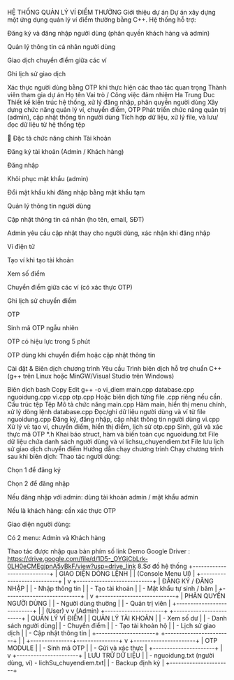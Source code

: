 HỆ THỐNG QUẢN LÝ VÍ ĐIỂM THƯỞNG
Giới thiệu dự án
Dự án xây dựng một ứng dụng quản lý ví điểm thưởng bằng C++. Hệ thống hỗ trợ:

Đăng ký và đăng nhập người dùng (phân quyền khách hàng và admin)

Quản lý thông tin cá nhân người dùng

Giao dịch chuyển điểm giữa các ví

Ghi lịch sử giao dịch

Xác thực người dùng bằng OTP khi thực hiện các thao tác quan trọng
 Thành viên tham gia dự án
Họ tên	          Vai trò / Công việc đảm nhiệm
Ha Trung Duc	Thiết kế kiến trúc hệ thống, xử lý đăng nhập, phân quyền người dùng
	            Xây dựng chức năng quản lý ví, chuyển điểm, OTP
               Phát triển chức năng quản trị (admin), cập nhật thông tin người dùng
               Tích hợp dữ liệu, xử lý file, và lưu/đọc dữ liệu từ hệ thống tệp


📌 Đặc tả chức năng chính
Tài khoản

Đăng ký tài khoản (Admin / Khách hàng)

Đăng nhập

Khôi phục mật khẩu (admin)

Đổi mật khẩu khi đăng nhập bằng mật khẩu tạm

Quản lý thông tin người dùng

Cập nhật thông tin cá nhân (ho tên, email, SĐT)

Admin yêu cầu cập nhật thay cho người dùng, xác nhận khi đăng nhập

Ví điện tử

Tạo ví khi tạo tài khoản

Xem số điểm

Chuyển điểm giữa các ví (có xác thực OTP)

Ghi lịch sử chuyển điểm

OTP

Sinh mã OTP ngẫu nhiên

OTP có hiệu lực trong 5 phút

OTP dùng khi chuyển điểm hoặc cập nhật thông tin

 Cài đặt & Biên dịch chương trình
Yêu cầu
Trình biên dịch hỗ trợ chuẩn C++ (g++ trên Linux hoặc MinGW/Visual Studio trên Windows)

Biên dịch
bash
Copy
Edit
g++ -o vi_diem main.cpp database.cpp nguoidung.cpp vi.cpp otp.cpp
Hoặc biên dịch từng file .cpp riêng nếu cần.
Cấu trúc tệp
Tệp	Mô tả chức năng
main.cpp	Hàm main, hiển thị menu chính, xử lý dòng lệnh
database.cpp	Đọc/ghi dữ liệu người dùng và ví từ file
nguoidung.cpp	Đăng ký, đăng nhập, cập nhật thông tin người dùng
vi.cpp	Xử lý ví: tạo ví, chuyển điểm, hiển thị điểm, lịch sử
otp.cpp	Sinh, gửi và xác thực mã OTP
*.h	Khai báo struct, hàm và biến toàn cục
nguoidung.txt	File dữ liệu chứa danh sách người dùng và ví
lichsu_chuyendiem.txt	File lưu lịch sử giao dịch chuyển điểm
Hướng dẫn chạy chương trình
Chạy chương trình sau khi biên dịch:
Thao tác người dùng:

Chọn 1 để đăng ký

Chọn 2 để đăng nhập

Nếu đăng nhập với admin: dùng tài khoản admin / mật khẩu admin

Nếu là khách hàng: cần xác thực OTP

Giao diện người dùng:

Có 2 menu: Admin và Khách hàng

Thao tác được nhập qua bàn phím số
link Demo Google Driver : https://drive.google.com/file/d/1D5-_OYGjCbLrk-0LH0eCMEgjpnA5yBkF/view?usp=drive_link
8.Sơ đồ hệ thống
             +---------------------------+
             |   GIAO DIỆN DÒNG LỆNH     |
             |   (Console Menu UI)       |
             +---------------------------+
                        |
                        v
             +---------------------------+
             |  ĐĂNG KÝ / ĐĂNG NHẬP      |
             | - Nhập thông tin          |
             | - Tạo tài khoản           |
             | - Mật khẩu tự sinh / băm |
             +---------------------------+
                        |
                        v
             +---------------------------+
             |     PHÂN QUYỀN NGƯỜI DÙNG |
             | - Người dùng thường       |
             | - Quản trị viên           |
             +---------------------------+
               |                     |
        (User) v                     v (Admin)
+---------------------+   +------------------------+
| QUẢN LÝ VÍ ĐIỂM      |   |  QUẢN LÝ TÀI KHOẢN     |
| - Xem số dư         |   | - Danh sách người dùng|
| - Chuyển điểm       |   | - Tạo tài khoản hộ    |
| - Lịch sử giao dịch |   | - Cập nhật thông tin  |
+---------------------+   +------------------------+
        |                               |
        +---------------+---------------+
                        v
              +----------------------+
              |      OTP MODULE      |
              | - Sinh mã OTP        |
              | - Gửi và xác thực    |
              +----------------------+
                        |
                        v
              +----------------------+
              |   LƯU TRỮ DỮ LIỆU    |
              | - nguoidung.txt (người dùng, ví)
                - lichSu_chuyendiem.txt|
              | - Backup định kỳ     |
              +----------------------+

